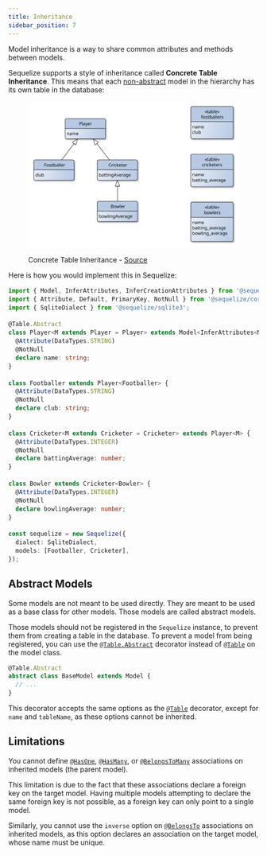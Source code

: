 ```yaml
---
title: Inheritance
sidebar_position: 7
---
```


Model inheritance is a way to share common attributes and methods between models.

Sequelize supports a style of inheritance called __Concrete Table Inheritance__. This means that each [non-abstract](#abstract-models)
model in the hierarchy has its own table in the database:

<figure>

![Concrete Table Inheritance](./concrete-table-inheritance.svg)

<figcaption>Concrete Table Inheritance - <a href="https://commons.wikimedia.org/wiki/File:Concrete_Table_Inheritance.svg">Source</a></figcaption>

</figure>

Here is how you would implement this in Sequelize:

```ts
import { Model, InferAttributes, InferCreationAttributes } from '@sequelize/core';
import { Attribute, Default, PrimaryKey, NotNull } from '@sequelize/core/decorators-legacy';
import { SqliteDialect } from '@sequelize/sqlite3';

@Table.Abstract
class Player<M extends Player = Player> extends Model<InferAttributes<M>, InferCreationAttributes<M>> {
  @Attribute(DataTypes.STRING)
  @NotNull
  declare name: string;
}

class Footballer extends Player<Footballer> {
  @Attribute(DataTypes.STRING)
  @NotNull
  declare club: string;
}

class Cricketer<M extends Cricketer = Cricketer> extends Player<M> {
  @Attribute(DataTypes.INTEGER)
  @NotNull
  declare battingAverage: number;
}

class Bowler extends Cricketer<Bowler> {
  @Attribute(DataTypes.INTEGER)
  @NotNull
  declare bowlingAverage: number;
}

const sequelize = new Sequelize({
  dialect: SqliteDialect,
  models: [Footballer, Cricketer],
});
```

## Abstract Models

Some models are not meant to be used directly. They are meant to be used as a base class for other models.
Those models are called abstract models.

Those models should not be registered in the `Sequelize` instance, to prevent them from creating a table in the database.
To prevent a model from being registered, you can use the [`@Table.Abstract`] decorator instead of [`@Table`] on the model class.

```ts
@Table.Abstract
abstract class BaseModel extends Model {
  // ...
}
```

This decorator accepts the same options as the [`@Table`] decorator, except for `name` and `tableName`,
as these options cannot be inherited.

## Limitations

You cannot define [`@HasOne`](../associations/has-one.md), [`@HasMany`](../associations/has-many.md), or [`@BelongsToMany`](../associations/belongs-to-many.md)
associations on inherited models (the parent model).

This limitation is due to the fact that these associations declare a foreign key on the target model. 
Having multiple models attempting to declare the same foreign key is not possible, as a foreign key can only point to a single model.

Similarly, you cannot use the `inverse` option on [`@BelongsTo`](../associations/belongs-to.md) associations on inherited models,
as this option declares an association on the target model, whose name must be unique.

[`@Table.Abstract`]: pathname:///v7/variables/_sequelize_core.decorators_legacy.table.abstract
[`@Table`]: pathname:///api/v7/functions/_sequelize_core.decorators_legacy.table-1
